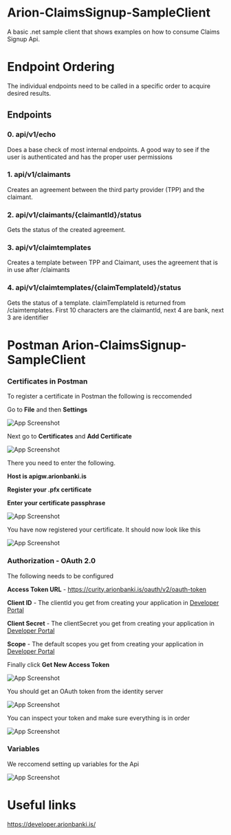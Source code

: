 # Arion-ClaimsSignup-SampleClient
A basic .net sample client that shows examples on how to consume Claims Signup Api.

# Endpoint Ordering
The individual endpoints need to be called in a specific order to acquire desired results.

## Endpoints
### 0. api/v1/echo
Does a base check of most internal endpoints. A good way to see if the user is authenticated and has the proper user permissions

### 1. api/v1/claimants
Creates an agreement between the third party provider (TPP) and the claimant.

### 2. api/v1/claimants/{claimantId}/status
Gets the status of the created agreement.

### 3. api/v1/claimtemplates
Creates a template between TPP and Claimant, uses the agreement that is in use after /claimants

### 4. api/v1/claimtemplates/{claimTemplateId}/status
Gets the status of a template. claimTemplateId is returned from /claimtemplates. First 10 characters are the claimantId, next 4 are bank, next 3 are identifier


# Postman Arion-ClaimsSignup-SampleClient

### Certificates in Postman
To register a certificate in Postman the following is reccomended

Go to **File** and then **Settings**

![App Screenshot](https://github.com/arionbanki/Arion-ClaimsSignup-SampleClient/blob/main/doc-images/Postman-Cert-Auth-Step1.png)

Next go to **Certificates** and **Add Certificate**

![App Screenshot](https://github.com/arionbanki/Arion-ClaimsSignup-SampleClient/blob/main/doc-images/Postman-Cert-Auth-Step2.png)

There you need to enter the following.

**Host is apigw.arionbanki.is**

**Register your .pfx certificate**

**Enter your certificate passphrase**

![App Screenshot](https://github.com/arionbanki/Arion-ClaimsSignup-SampleClient/blob/main/doc-images/Postman-Cert-Auth-Step3.png)

You have now registered your certificate. It should now look like this

![App Screenshot](https://github.com/arionbanki/Arion-ClaimsSignup-SampleClient/blob/main/doc-images/Postman-Cert-Auth-Step4.png)

### Authorization - OAuth 2.0 
The following needs to be configured

**Access Token URL** - https://curity.arionbanki.is/oauth/v2/oauth-token

**Client ID** - The clientId you get from creating your application in [Developer Portal](https://developer.arionbanki.is/)

**Client Secret** - The clientSecret you get from creating your application in [Developer Portal](https://developer.arionbanki.is/)

**Scope** - The default scopes you get from creating your application in [Developer Portal](https://developer.arionbanki.is/)

Finally click **Get New Access Token**

![App Screenshot](https://github.com/arionbanki/Arion-ClaimsSignup-SampleClient/blob/main/doc-images/Postman-Curity-OAuth2.png)

You should get an OAuth token from the identity server

![App Screenshot](https://github.com/arionbanki/Arion-ClaimsSignup-SampleClient/blob/main/doc-images/Postman-Curity-OAuth2-Success.png)

You can inspect your token and make sure everything is in order

![App Screenshot](https://github.com/arionbanki/Arion-ClaimsSignup-SampleClient/blob/main/doc-images/Postman-Curity-OAuth2-Token.png)

### Variables
We reccomend setting up variables for the Api

![App Screenshot](https://github.com/arionbanki/Arion-ClaimsSignup-SampleClient/blob/main/doc-images/Postman-Variable-Settings.png)

# Useful links
https://developer.arionbanki.is/
